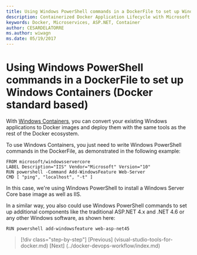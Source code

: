 ```yaml
---
title: Using Windows PowerShell commands in a DockerFile to set up Windows Containers (Docker standard based)
description: Containerized Docker Application Lifecycle with Microsoft Platform and Tools
keywords: Docker, Microservices, ASP.NET, Container
author: CESARDELATORRE
ms.author: wiwagn
ms.date: 05/19/2017
---
```

# Using Windows PowerShell commands in a DockerFile to set up Windows Containers (Docker standard based)

With [Windows Containers](https://msdn.microsoft.com/en-us/virtualization/windowscontainers/about/about_overview), you can convert your existing Windows applications to Docker images and deploy them with the same tools as the rest of the Docker ecosystem.

To use Windows Containers, you just need to write Windows PowerShell commands in the DockerFile, as demonstrated in the following example:

```
FROM microsoft/windowsservercore
LABEL Description="IIS" Vendor="Microsoft" Version="10"
RUN powershell -Command Add-WindowsFeature Web-Server
CMD [ "ping", "localhost", "-t" ]
```

In this case, we're using Windows PowerShell to install a Windows Server Core base image as well as IIS.

In a similar way, you also could use Windows PowerShell commands to set up additional components like the traditional ASP&period;NET 4.x and .NET 4.6 or any other Windows software, as shown here:

```
RUN powershell add-windowsfeature web-asp-net45
```

>[!div class="step-by-step"]
[Previous] (visual-studio-tools-for-docker.md)
[Next] (../docker-devops-workflow/index.md)

